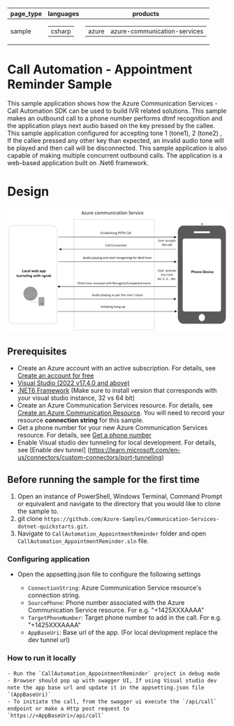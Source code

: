 ﻿|page_type|languages|products
|---|---|---|
|sample|<table><tr><td>csharp</tr></td></table>|<table><tr><td>azure</td><td>azure-communication-services</td></tr></table>|

# Call Automation - Appointment Reminder Sample

This sample application shows how the Azure Communication Services  - Call Automation SDK can be used to build IVR related solutions. This sample makes an outbound call to a phone number performs dtmf recognition and the application plays next audio based on the key pressed by the callee. This sample application configured for accepting tone 1 (tone1), 2 (tone2) , If the callee pressed any other key than expected, an invalid audio tone will be played and then call will be disconnected.
This sample application is also capable of making multiple concurrent outbound calls. The application is a web-based application built on .Net6 framework.

# Design

![design](./data/AppointmentReminderDesign.png)

## Prerequisites

- Create an Azure account with an active subscription. For details, see [Create an account for free](https://azure.microsoft.com/free/)
- [Visual Studio (2022 v17.4.0 and above)](https://visualstudio.microsoft.com/vs/)
- [.NET6 Framework](https://dotnet.microsoft.com/en-us/download/dotnet/6.0) (Make sure to install version that corresponds with your visual studio instance, 32 vs 64 bit)
- Create an Azure Communication Services resource. For details, see [Create an Azure Communication Resource](https://docs.microsoft.com/azure/communication-services/quickstarts/create-communication-resource). You will need to record your resource **connection string** for this sample.
- Get a phone number for your new Azure Communication Services resource. For details, see [Get a phone number](https://learn.microsoft.com/en-us/azure/communication-services/quickstarts/telephony/get-phone-number?tabs=windows&pivots=programming-language-csharp)
- Enable Visual studio dev tunneling for local development. For details, see [Enable dev tunnel] (https://learn.microsoft.com/en-us/connectors/custom-connectors/port-tunneling)
## Before running the sample for the first time

1. Open an instance of PowerShell, Windows Terminal, Command Prompt or equivalent and navigate to the directory that you would like to clone the sample to.
2. git clone `https://github.com/Azure-Samples/Communication-Services-dotnet-quickstarts.git`.
3. Navigate to `CallAutomation_AppointmentReminder` folder and open `CallAutomation_AppointmentReminder.sln` file.

### Configuring application

- Open the appsetting.json file to configure the following settings

	- `ConnectionString`: Azure Communication Service resource's connection string.
	- `SourcePhone`: Phone number associated with the Azure Communication Service resource. For e.g. "+1425XXXAAAA"
	- `TargetPhoneNumber`: Target phone number to add in the call. For e.g. "+1425XXXAAAA"
    - `AppBaseUri`: Base url of the app. (For local devlopment replace the dev tunnel url)

### How to run it locally
	- Run the `CallAutomation_AppointmentReminder` project in debug mode
	- Browser should pop up with swagger UI, If using Visual studio dev note the app base url and update it in the appsetting.json file `(AppBaseUri)`
	- To initiate the call, from the swagger ui execute the `/api/call` endpoint or make a Http post request to `https://<AppBaseUri>/api/call`